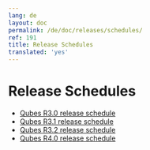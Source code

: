```yaml
---
lang: de
layout: doc
permalink: /de/doc/releases/schedules/
ref: 191
title: Release Schedules
translated: 'yes'
---
```


Release Schedules
=================

 * [Qubes R3.0 release schedule](/de/doc/releases/3.0/schedule/)
 * [Qubes R3.1 release schedule](/de/doc/releases/3.1/schedule/)
 * [Qubes R3.2 release schedule](/de/doc/releases/3.2/schedule/)
 * [Qubes R4.0 release schedule](/de/doc/releases/4.0/schedule/)